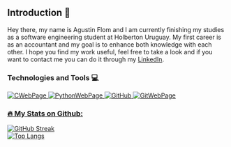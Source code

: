 ##  Introduction 👋

Hey there, my name is Agustin Flom and I am currently finishing my studies as a software engineering student at Holberton Uruguay. My first career is as an accountant and my goal is to enhance both knowledge with each other.
I hope you find my work useful, feel free to take a look and if you want to contact me you can do it through my [LinkedIn](https://www.linkedin.com/in/agustin-f/).

### Technologies and Tools 💻

<a href="https://www.cprogramming.com/">
<img alt="CWebPage" src="https://img.shields.io/badge/C-00599C?style=for-the-badge&logo=c&logoColor=white">
<a href="https://www.python.org/">
<img alt="PythonWebPage" src="https://img.shields.io/badge/Python-3776AB?style=for-the-badge&logo=python&logoColor=white">
<img alt="GitHub" src="https://img.shields.io/badge/GitHub-100000?style=for-the-badge&logo=github&logoColor=white">
<a href="https://git-scm.com/">
<img alt="GitWebPage" src="https://img.shields.io/badge/GIT-E44C30?style=for-the-badge&logo=git&logoColor=white">

### :fire: My Stats on Github:

[![GitHub Streak](http://github-readme-streak-stats.herokuapp.com?user=agusfl&theme=slateorange&date_format=M%20j%5B%2C%20Y%5D)](https://git.io/streak-stats)
<br>
[![Top Langs](https://github-readme-stats.vercel.app/api/top-langs/?username=agusfl&layout=compact&theme=vision-friendly-dark)](https://github.com/anuraghazra/github-readme-stats)
